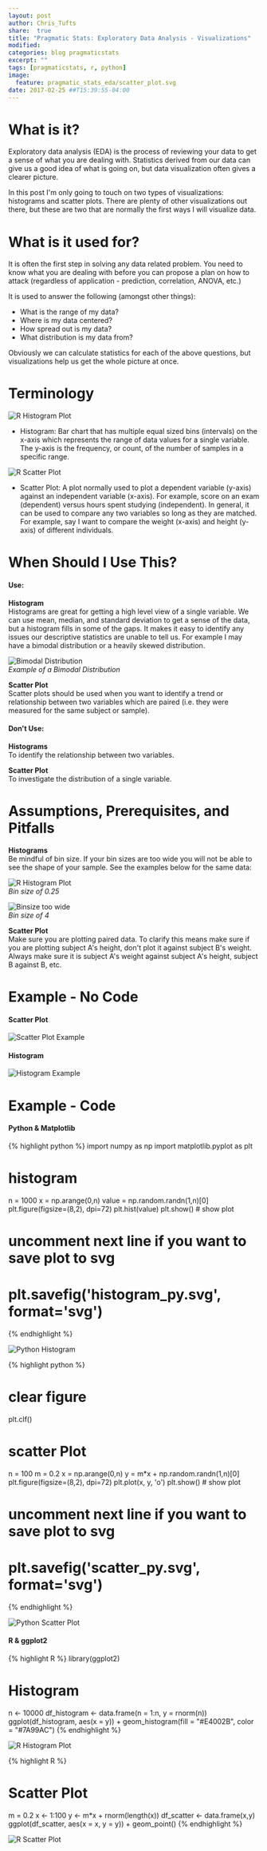 ```yaml
---
layout: post
author: Chris_Tufts
share:  true
title: "Pragmatic Stats: Exploratory Data Analysis - Visualizations"
modified:
categories: blog pragmaticstats
excerpt: ""
tags: [pragmaticstats, r, python]
image:
  feature: pragmatic_stats_eda/scatter_plot.svg
date: 2017-02-25 ##T15:39:55-04:00
---
```


# What is it?
Exploratory data analysis (EDA) is the process of reviewing your data to
get a sense of what you are dealing with. Statistics derived from our data
can give us a good idea of what is going on, but data visualization often gives
 a clearer picture.

In this post I'm only going to touch on two types of visualizations: histograms
and scatter plots. There are plenty of other visualizations out there, but these
are two that are normally the first ways I will visualize data.

# What is it used for?
It is often the first step in solving any data related problem. You need to know
what you are dealing with before you can propose a plan on how to attack (regardless
  of application - prediction, correlation, ANOVA, etc.)

It is used to answer the following (amongst other things):

* What is the range of my data?
* Where is my data centered?
* How spread out is my data?
* What distribution is my data from?

Obviously we can calculate statistics for each of the above questions, but visualizations
help us get the whole picture at once.

# Terminology

![R Histogram Plot](/images/pragmatic_stats_eda/histogram.svg)

* Histogram: Bar chart that has multiple equal sized bins (intervals) on the
x-axis which represents the range of data values for a single variable.
 The y-axis is the frequency, or
count, of the number of samples in a specific range.

![R Scatter Plot](/images/pragmatic_stats_eda/scatter_plot.svg)

* Scatter Plot: A plot normally used to plot a dependent variable (y-axis)
against an independent variable (x-axis). For example, score on an exam (dependent)
versus hours spent studying (independent). In general, it can be used to compare
any two variables so long as they are matched. For example, say I want to compare
the weight (x-axis) and height (y-axis) of different individuals.

# When Should I Use This?

#### Use:

<b>Histogram</b><br/>
Histograms are great for getting a high level view of a single variable. We
can use mean, median, and standard deviation to get a sense of the data, but a
histogram fills in some of the gaps. It makes it easy to identify any issues
our descriptive statistics are unable to tell us. For example I may have a
bimodal distribution or a heavily skewed distribution.<br/>

![Bimodal Distribution](/images/pragmatic_stats_eda/bimodal_dist.svg)<br/>
*Example of a Bimodal Distribution*

<b>Scatter Plot</b><br/>
Scatter plots should be used when you want to identify a trend or relationship
between two variables which are paired (i.e. they were measured for the same
  subject or sample).

#### Don't Use:
<b>Histograms</b><br/>
To identify the relationship between two variables.

<b>Scatter Plot</b><br/>
To investigate the distribution of a single variable.

# Assumptions, Prerequisites, and Pitfalls

<b>Histograms</b><br/>
Be mindful of bin size. If your bin sizes are too wide you will not be able
to see the shape of your sample. See the examples below for the same data:

![R Histogram Plot](/images/pragmatic_stats_eda/histogram.svg)<br/>
*Bin size of 0.25*

![Binsize too wide](/images/pragmatic_stats_eda/histogram_incorrect_binning.svg)<br/>
*Bin size of 4*

<b>Scatter Plot</b><br/>
Make sure you are plotting paired data. To clarify this means make sure if
you are plotting subject A's height, don't plot it against subject B's weight.
Always make sure it is subject A's weight against subject A's height,
 subject B against B, etc.

# Example - No Code

#### Scatter Plot

![Scatter Plot Example](/images/pragmatic_stats_eda/scatter_plot_example_hd.png)

#### Histogram

![Histogram Example](/images/pragmatic_stats_eda/histogram_plot_example_hd.png)

# Example - Code

#### Python & Matplotlib

{% highlight python %}
import numpy as np
import matplotlib.pyplot as plt

# histogram
n = 1000
x = np.arange(0,n)
value = np.random.randn(1,n)[0]
plt.figure(figsize=(8,2), dpi=72)
plt.hist(value)
plt.show() # show plot
# uncomment next line if you want to save plot to svg
# plt.savefig('histogram_py.svg', format='svg')
{% endhighlight %}

![Python Histogram](/images/pragmatic_stats_eda/histogram_py.svg)


{% highlight python %}
# clear figure
plt.clf()
# scatter Plot
n = 100
m = 0.2
x = np.arange(0,n)
y = m*x + np.random.randn(1,n)[0]
plt.figure(figsize=(8,2), dpi=72)
plt.plot(x, y, 'o')
plt.show() # show plot
# uncomment next line if you want to save plot to svg
# plt.savefig('scatter_py.svg', format='svg')
{% endhighlight %}

![Python Scatter Plot](/images/pragmatic_stats_eda/scatter_py.svg)

#### R & ggplot2
{% highlight R %}
library(ggplot2)

# Histogram
n <- 10000
df_histogram <- data.frame(n = 1:n, y = rnorm(n))
ggplot(df_histogram, aes(x  = y)) +
  geom_histogram(fill = "#E4002B", color = "#7A99AC")
{% endhighlight %}

![R Histogram Plot](/images/pragmatic_stats_eda/histogram.svg)

{% highlight R %}
# Scatter Plot
m = 0.2
x <- 1:100
y <- m*x + rnorm(length(x))
df_scatter <- data.frame(x,y)
ggplot(df_scatter, aes(x = x, y = y)) + geom_point()
{% endhighlight %}

![R Scatter Plot](/images/pragmatic_stats_eda/scatter_plot.svg)

[jekyll-gh]: https://github.com/jekyll/jekyll
[jekyll]:    http://jekyllrb.com
